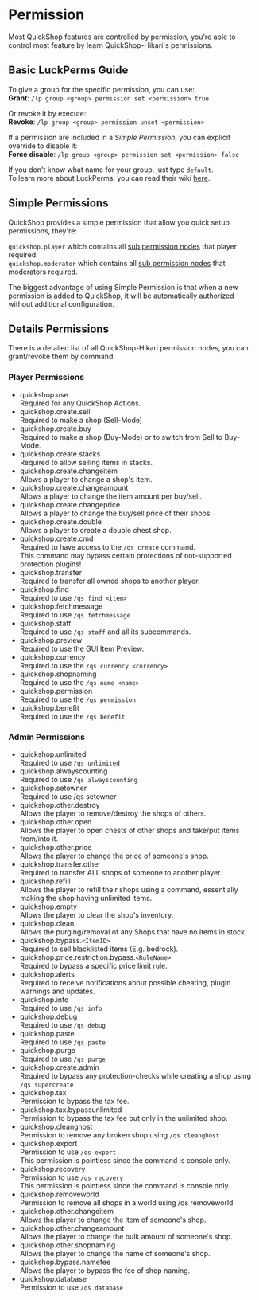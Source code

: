 # Permission

Most QuickShop features are controlled by permission, you're able to control most feature by learn QuickShop-Hikari's permissions.

## Basic LuckPerms Guide

To give a group for the specific permission, you can use:  
**Grant**: `/lp group <group> permission set <permission> true`  

Or revoke it by execute:  
**Revoke**: `/lp group <group> permission unset <permission>`

If a permission are included in a *Simple Permission*, you can explicit override to disable it:  
**Force disable**: `/lp group <group> permission set <permission> false`

If you don't know what name for your group, just type `default`.  
To learn more about LuckPerms, you can read their wiki [here](https://luckperms.net/wiki/Home).

## Simple Permissions

QuickShop provides a simple permission that allow you quick setup permissions, they're:

`quickshop.player` which contains all [sub permission nodes](https://github.com/Ghost-chu/QuickShop-Hikari/blob/f7b12693d753fa9d2f147238b3afdf0e4030cfa6/quickshop-bukkit/src/main/resources/plugin.yml#L78) that player required.  
`quickshop.moderator` which contains all [sub permission nodes](https://github.com/Ghost-chu/QuickShop-Hikari/blob/f7b12693d753fa9d2f147238b3afdf0e4030cfa6/quickshop-bukkit/src/main/resources/plugin.yml#L101) that moderators required.  

The biggest advantage of using Simple Permission is that when a new permission is added to QuickShop, it will be automatically authorized without additional configuration.

## Details Permissions

There is a detailed list of all QuickShop-Hikari permission nodes, you can grant/revoke them by command.

### Player Permissions

* quickshop.use  
  Required for any QuickShop Actions.
* quickshop.create.sell  
  Required to make a shop (Sell-Mode)
* quickshop.create.buy  
  Required to make a shop (Buy-Mode) or to switch from Sell to Buy-Mode.
* quickshop.create.stacks  
  Required to allow selling items in stacks.
* quickshop.create.changeitem  
  Allows a player to change a shop's item.
* quickshop.create.changeamount  
  Allows a player to change the item amount per buy/sell.
* quickshop.create.changeprice  
  Allows a player to change the buy/sell price of their shops.
* quickshop.create.double  
  Allows a player to create a double chest shop.
* quickshop.create.cmd  
  Required to have access to the `/qs create` command.  
  This command may bypass certain protections of not-supported protection plugins!
* quickshop.transfer  
  Required to transfer all owned shops to another player.
* quickshop.find  
  Required to use `/qs find <item>`
* quickshop.fetchmessage  
  Required to use `/qs fetchmessage`
* quickshop.staff  
  Required to use `/qs staff` and all its subcommands.
* quickshop.preview  
  Required to use the GUI Item Preview.
* quickshop.currency  
  Required to use the `/qs currency <currency>`
* quickshop.shopnaming  
  Required to use the `/qs name <name>`
* quickshop.permission  
  Required to use the `/qs permission`
* quickshop.benefit  
  Required to use the `/qs benefit`

### Admin Permissions

* quickshop.unlimited  
  Required to use `/qs unlimited`
* quickshop.alwayscounting  
  Required to use `/qs alwayscounting`
* quickshop.setowner  
  Required to use /qs setowner
* quickshop.other.destroy  
  Allows the player to remove/destroy the shops of others.
* quickshop.other.open  
  Allows the player to open chests of other shops and take/put items from/into it.
* quickshop.other.price  
  Allows the player to change the price of someone's shop.
* quickshop.transfer.other  
  Required to transfer ALL shops of someone to another player.
* quickshop.refill  
  Allows the player to refill their shops using a command, essentially making the shop having unlimited items.
* quickshop.empty  
  Allows the player to clear the shop's inventory.
* quickshop.clean  
  Allows the purging/removal of any Shops that have no items in stock.
* quickshop.bypass.`<ItemID>`  
  Required to sell blacklisted items (E.g. bedrock).
* quickshop.price.restriction.bypass.`<RuleName>`  
  Required to bypass a specific price limit rule.
* quickshop.alerts  
  Required to receive notifications about possible cheating, plugin warnings and updates.
* quickshop.info  
  Required to use `/qs info`
* quickshop.debug  
  Required to use `/qs debug`
* quickshop.paste  
  Required to use `/qs paste`
* quickshop.purge  
  Required to use `/qs purge`
* quickshop.create.admin  
  Required to bypass any protection-checks while creating a shop using `/qs supercreate`
* quickshop.tax  
  Permission to bypass the tax fee.
* quickshop.tax.bypassunlimited  
  Permission to bypass the tax fee but only in the unlimited shop.
* quickshop.cleanghost  
  Permission to remove any broken shop using `/qs cleanghost`
* quickshop.export  
  Permission to use `/qs export`  
  This permission is pointless since the command is console only.
* quickshop.recovery  
  Permission to use `/qs recovery`  
  This permission is pointless since the command is console only.
* quickshop.removeworld  
  Permission to remove all shops in a world using /qs removeworld
* quickshop.other.changeitem  
  Allows the player to change the item of someone's shop.
* quickshop.other.changeamount  
  Allows the player to change the bulk amount of someone's shop.
* quickshop.other.shopnaming  
  Allows the player to change the name of someone's shop.
* quickshop.bypass.namefee  
  Allows the player to bypass the fee of shop naming.
* quickshop.database  
  Permission to use `/qs database`
